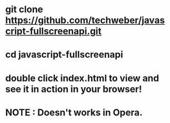 # git clone https://github.com/techweber/javascript-fullscreenapi.git
#
# cd javascript-fullscreenapi
#
# double click index.html to view and see it in action in your browser!
#
# NOTE : Doesn't works in Opera.
